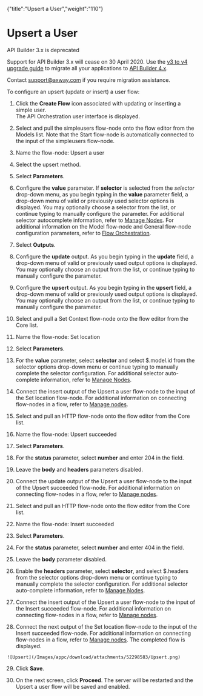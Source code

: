{"title":"Upsert a User","weight":"110"} 

# Upsert a User

API Builder 3.x is deprecated

Support for API Builder 3.x will cease on 30 April 2020. Use the [v3 to v4 upgrade guide](https://docs.axway.com/bundle/API_Builder_4x_allOS_en/page/api_builder_v3_to_v4_upgrade_guide.html) to migrate all your applications to [API Builder 4.x](https://docs.axway.com/bundle/API_Builder_4x_allOS_en/page/api_builder_getting_started_guide.html).

Contact [support@axway.com](mailto:support@axway.com) if you require migration assistance.

To configure an upsert (update or insert) a user flow:

1.  Click the **Create Flow** icon associated with updating or inserting a simple user.  
    The API Orchestration user interface is displayed.
    
2.  Select and pull the simpleusers flow-node onto the flow editor from the Models list. Note that the Start flow-node is automatically connected to the input of the simpleusers flow-node.
    
3.  Name the flow-node: Upsert a user
    
4.  Select the upsert method.
    
5.  Select **Parameters**.
    
6.  Configure the **value** parameter. If **selector** is selected from the _selector_ drop-down menu, as you begin typing in the **value** parameter field, a drop-down menu of valid or previously used selector options is displayed. You may optionally choose a selector from the list, or continue typing to manually configure the parameter. For additional selector autocomplete information, refer to [Manage Nodes](/docs/appc/Axway_API_Builder/API_Builder/API_Builder_Developer_Guide/API_Builder_Flows/Manage_Nodes/). For additional information on the Model flow-node and General flow-node configuration parameters, refer to [Flow Orchestration](/docs/appc/Axway_API_Builder/API_Builder/API_Builder_Developer_Guide/API_Builder_Flows/Flow_Orchestration/).
    
7.  Select **Outputs**.
    
8.  Configure the **update** output. As you begin typing in the **update** field, a drop-down menu of valid or previously used output options is displayed. You may optionally choose an output from the list, or continue typing to manually configure the parameter.
    
9.  Configure the **upsert** output. As you begin typing in the **upsert** field, a drop-down menu of valid or previously used output options is displayed. You may optionally choose an output from the list, or continue typing to manually configure the parameter.
    
10.  Select and pull a Set Context flow-node onto the flow editor from the Core list.
    
11.  Name the flow-node: Set location
    
12.  Select **Parameters**.
    
13.  For the **value** parameter, select **selector** and select $.model.id from the selector options drop-down menu or continue typing to manually complete the selector configuration. For additional selector auto-complete information, refer to [Manage Nodes](/docs/appc/Axway_API_Builder/API_Builder/API_Builder_Developer_Guide/API_Builder_Flows/Manage_Nodes/).
    
14.  Connect the insert output of the Upsert a user flow-node to the input of the Set location flow-node. For additional information on connecting flow-nodes in a flow, refer to [Manage nodes](/docs/appc/Axway_API_Builder/API_Builder/API_Builder_Developer_Guide/API_Builder_Flows/Manage_Nodes/).
    
15.  Select and pull an HTTP flow-node onto the flow editor from the Core list.
    
16.  Name the flow-node: Upsert succeeded
    
17.  Select **Parameters**.
    
18.  For the **status** parameter, select **number** and enter 204 in the field.
    
19.  Leave the **body** and **headers** parameters disabled.
    
20.  Connect the update output of the Upsert a user flow-node to the input of the Upsert succeeded flow-node. For additional information on connecting flow-nodes in a flow, refer to [Manage nodes](/docs/appc/Axway_API_Builder/API_Builder/API_Builder_Developer_Guide/API_Builder_Flows/Manage_Nodes/).
    
21.  Select and pull an HTTP flow-node onto the flow editor from the Core list.
    
22.  Name the flow-node: Insert succeeded
    
23.  Select **Parameters**.
    
24.  For the **status** parameter, select **number** and enter 404 in the field.
    
25.  Leave the **body** parameter disabled.
    
26.  Enable the **headers** parameter, select **selector**, and select $.headers from the selector options drop-down menu or continue typing to manually complete the selector configuration. For additional selector auto-complete information, refer to [Manage Nodes](/docs/appc/Axway_API_Builder/API_Builder/API_Builder_Developer_Guide/API_Builder_Flows/Manage_Nodes/).
    
27.  Connect the insert output of the Upsert a user flow-node to the input of the Insert succeeded flow-node. For additional information on connecting flow-nodes in a flow, refer to [Manage nodes](/docs/appc/Axway_API_Builder/API_Builder/API_Builder_Developer_Guide/API_Builder_Flows/Manage_Nodes/).
    
28.  Connect the next output of the Set location flow-node to the input of the Insert succeeded flow-node. For additional information on connecting flow-nodes in a flow, refer to [Manage nodes](/docs/appc/Axway_API_Builder/API_Builder/API_Builder_Developer_Guide/API_Builder_Flows/Manage_Nodes/). The completed flow is displayed.
    
    ![Upsert](/Images/appc/download/attachments/52298583/Upsert.png)
29.  Click **Save**.
    
30.  On the next screen, click **Proceed**. The server will be restarted and the Upsert a user flow will be saved and enabled.